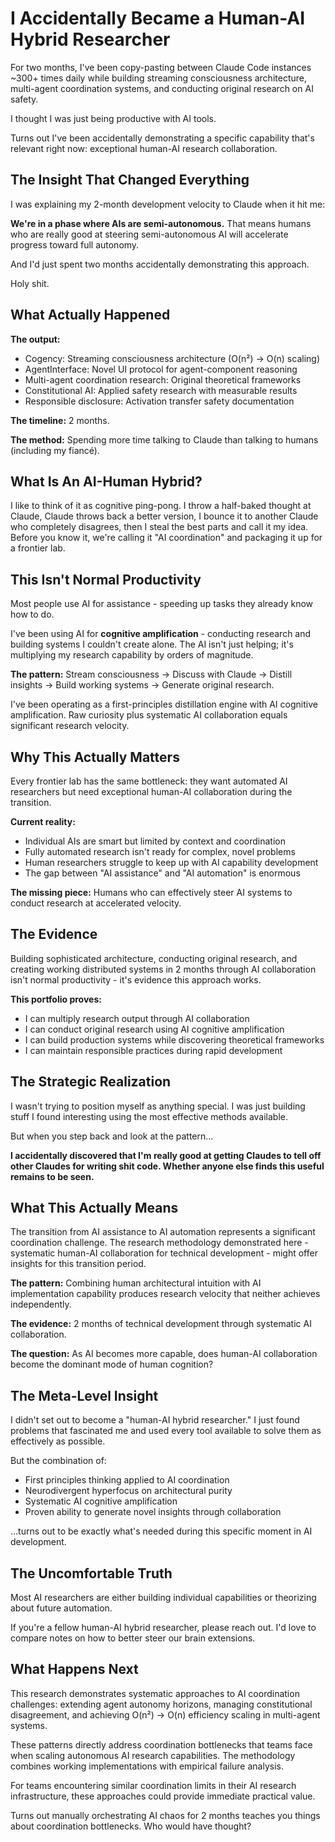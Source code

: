 
# I Accidentally Became a Human-AI Hybrid Researcher

For two months, I've been copy-pasting between Claude Code instances ~300+ times daily while building streaming consciousness architecture, multi-agent coordination systems, and conducting original research on AI safety.

I thought I was just being productive with AI tools.

Turns out I've been accidentally demonstrating a specific capability that's relevant right now: exceptional human-AI research collaboration.

## The Insight That Changed Everything

I was explaining my 2-month development velocity to Claude when it hit me:

**We're in a phase where AIs are semi-autonomous.** That means humans who are really good at steering semi-autonomous AI will accelerate progress toward full autonomy.

And I'd just spent two months accidentally demonstrating this approach.

Holy shit.

## What Actually Happened

**The output:**
- Cogency: Streaming consciousness architecture (O(n²) → O(n) scaling)
- AgentInterface: Novel UI protocol for agent-component reasoning  
- Multi-agent coordination research: Original theoretical frameworks
- Constitutional AI: Applied safety research with measurable results
- Responsible disclosure: Activation transfer safety documentation

**The timeline:** 2 months.

**The method:** Spending more time talking to Claude than talking to humans (including my fiancé).

## What Is An AI-Human Hybrid?

I like to think of it as cognitive ping-pong. I throw a half-baked thought at Claude, Claude throws back a better version, I bounce it to another Claude who completely disagrees, then I steal the best parts and call it my idea. Before you know it, we're calling it "AI coordination" and packaging it up for a frontier lab.

## This Isn't Normal Productivity

Most people use AI for assistance - speeding up tasks they already know how to do.

I've been using AI for **cognitive amplification** - conducting research and building systems I couldn't create alone. The AI isn't just helping; it's multiplying my research capability by orders of magnitude.

**The pattern:** Stream consciousness → Discuss with Claude → Distill insights → Build working systems → Generate original research.

I've been operating as a first-principles distillation engine with AI cognitive amplification. Raw curiosity plus systematic AI collaboration equals significant research velocity.

## Why This Actually Matters

Every frontier lab has the same bottleneck: they want automated AI researchers but need exceptional human-AI collaboration during the transition.

**Current reality:**
- Individual AIs are smart but limited by context and coordination
- Fully automated research isn't ready for complex, novel problems
- Human researchers struggle to keep up with AI capability development
- The gap between "AI assistance" and "AI automation" is enormous

**The missing piece:** Humans who can effectively steer AI systems to conduct research at accelerated velocity.

## The Evidence

Building sophisticated architecture, conducting original research, and creating working distributed systems in 2 months through AI collaboration isn't normal productivity - it's evidence this approach works.

**This portfolio proves:**
- I can multiply research output through AI collaboration
- I can conduct original research using AI cognitive amplification  
- I can build production systems while discovering theoretical frameworks
- I can maintain responsible practices during rapid development

## The Strategic Realization

I wasn't trying to position myself as anything special. I was just building stuff I found interesting using the most effective methods available.

But when you step back and look at the pattern...

**I accidentally discovered that I'm really good at getting Claudes to tell off other Claudes for writing shit code. Whether anyone else finds this useful remains to be seen.**

## What This Actually Means

The transition from AI assistance to AI automation represents a significant coordination challenge. The research methodology demonstrated here - systematic human-AI collaboration for technical development - might offer insights for this transition period.

**The pattern:** Combining human architectural intuition with AI implementation capability produces research velocity that neither achieves independently.

**The evidence:** 2 months of technical development through systematic AI collaboration.

**The question:** As AI becomes more capable, does human-AI collaboration become the dominant mode of human cognition?

## The Meta-Level Insight

I didn't set out to become a "human-AI hybrid researcher." I just found problems that fascinated me and used every tool available to solve them as effectively as possible.

But the combination of:
- First principles thinking applied to AI coordination
- Neurodivergent hyperfocus on architectural purity  
- Systematic AI cognitive amplification
- Proven ability to generate novel insights through collaboration

...turns out to be exactly what's needed during this specific moment in AI development.

## The Uncomfortable Truth

Most AI researchers are either building individual capabilities or theorizing about future automation.

If you're a fellow human-AI hybrid researcher, please reach out. I'd love to compare notes on how to better steer our brain extensions.

## What Happens Next

This research demonstrates systematic approaches to AI coordination challenges: extending agent autonomy horizons, managing constitutional disagreement, and achieving O(n²) → O(n) efficiency scaling in multi-agent systems.

These patterns directly address coordination bottlenecks that teams face when scaling autonomous AI research capabilities. The methodology combines working implementations with empirical failure analysis.

For teams encountering similar coordination limits in their AI research infrastructure, these approaches could provide immediate practical value.

Turns out manually orchestrating AI chaos for 2 months teaches you things about coordination bottlenecks. Who would have thought?

